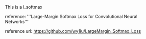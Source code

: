This is a l_softmax 

reference:
'''Large-Margin Softmax Loss for Convolutional Neural Networks'''

reference url:
https://github.com/wy1iu/LargeMargin_Softmax_Loss
